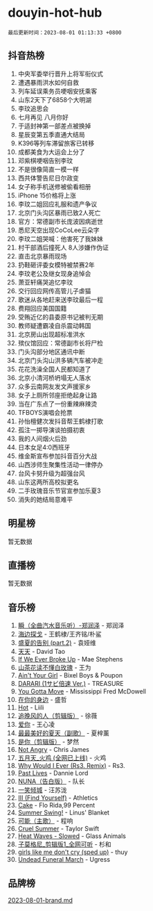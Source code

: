 # douyin-hot-hub

`最后更新时间：2023-08-01 01:13:33 +0800`

## 抖音热榜

1. 中央军委举行晋升上将军衔仪式
1. 遭遇暴雨洪水如何自救
1. 列车延误乘务员哽咽安抚乘客
1. 山东2天下了6858个大明湖
1. 李玟追思会
1. 七月再见 八月你好
1. 于适封神第一部差点被换掉
1. 星辰变第五季直通大结局
1. K396等列车滞留旅客已转移
1. 成都美食为大运会上分了
1. 邓紫棋哽咽告别李玟
1. 不是很像简直一模一样
1. 西共体警告尼日尔政变
1. 女子称手机送修被偷看相册
1. iPhone 15价格将上涨
1. 李玟二姐回应礼服和遗产争议
1. 北京门头沟区暴雨已致2人死亡
1. 官方：常德副市长庞波因病逝世
1. 悉尼天空出现CoCoLee云朵字
1. 李玟二姐哭喊：他害死了我妹妹
1. 村干部酒后撞死人 8人涉嫌作伪证
1. 直击北京暴雨现场
1. 扔鞋砸评委女模特被禁赛2年
1. 李玟老公及继女现身追悼会
1. 萧亚轩痛哭追忆李玟
1. 交行回应网传高管儿子虐猫
1. 歌迷从各地赶来送李玟最后一程
1. 费翔回应美国国籍
1. 受贿近亿的县委原书记被判无期
1. 教师疑遭霸凌自杀震动韩国
1. 北京房山出现超标准洪水
1. 殡仪馆回应：常德副市长将尸检
1. 门头沟部分地区通讯中断
1. 北京门头沟山洪多辆汽车被冲走
1. 花花洗澡全国人民都知道了
1. 北京小清河桥坍塌无人落水
1. 众多云南网友发文声援家乡
1. 女子上厕所邻座拒绝起身让路
1. 当在广东点了一份重辣麻辣烫
1. TFBOYS演唱会抢票
1. 孙怡檀健次发抖音帮王鹤棣打歌
1. 孤注一掷导演谈拍摄初衷
1. 我的人间烟火后劲
1. 日本女足4:0西班牙
1. 维金斯宣布参加抖音百分大战
1. 山西涉师生聚集性活动一律停办
1. 台风卡努升级为超强台风
1. 山东这两所高校拟更名
1. 二手玫瑰音乐节官宣参加乐夏3
1. 消失的她结局意难平

## 明星榜

暂无数据

## 直播榜

暂无数据

## 音乐榜

1. [瞬（全曲汽水音乐听）-郑润泽](https://sf6-cdn-tos.douyinstatic.com/obj/tos-cn-ve-2774/o4Vb9eJZClCZTnRQYy0BRSeHGrDtrkrQgIBvQt) - 郑润泽
1. [海边探戈](https://sf3-cdn-tos.douyinstatic.com/obj/tos-cn-ve-2774/os9gE0VQCGqt6VQkZDyBBYvfSDY0QFe3vVmubn) - 王鹤棣/王齐铭/朴鲨
1. [盛夏的告别 (part.2)](https://sf6-cdn-tos.douyinstatic.com/obj/tos-cn-ve-2774/o4fZOFNyVBU1AUyOhNq0CsjAoouNMPY1WXwwIz) - 袁娅维
1. [天天](https://sf6-cdn-tos.douyinstatic.com/obj/tos-cn-ve-2774/6b075c4856e34a60a1ef022c4a80dec5) - David Tao
1. [If We Ever Broke Up](https://sf3-cdn-tos.douyinstatic.com/obj/tos-cn-ve-2774/o8onj5HDk0ImtBmO0URBfeyCDXQJMYkQ1gb8Zy) - Mae Stephens
1. [山茶花读不懂白玫瑰](https://sf3-cdn-tos.douyinstatic.com/obj/tos-cn-ve-2774/osfn8B7DktrRHEPJgPCfDbw7QDQEkwC16BxZg9) - 王为
1. [Ain't Your Girl](https://sf6-cdn-tos.douyinstatic.com/obj/tos-cn-ve-2774/3c051e231f0e4668b9039529290acfad) - Bixel Boys & Poupon
1. [DARARI (1サビ倍速 Ver.)](https://sf3-cdn-tos.douyinstatic.com/obj/tos-cn-ve-2774/4176f3bb6e03443f8f26920dcf1676de) - TREASURE
1. [You Gotta Move](https://sf6-cdn-tos.douyinstatic.com/obj/tos-cn-ve-2774/a2b672af67514106b25cdfd6f1a8aad2) - Mississippi Fred McDowell
1. [在你的身边](https://sf6-cdn-tos.douyinstatic.com/obj/tos-cn-ve-2774/9dce2ee6c9f84c17a6d68458730d7ae8) - 盛哲
1. [Hot](https://sf6-cdn-tos.douyinstatic.com/obj/tos-cn-ve-2774/a63be641febf4335a8996c8a877dee1c) - Liili
1. [追晚风的人（剪辑版）](https://sf3-cdn-tos.douyinstatic.com/obj/tos-cn-ve-2774/560835060af84ac29cd5c12e2a98f7eb) - 徐薇
1. [爱你](https://sf6-cdn-tos.douyinstatic.com/obj/tos-cn-ve-2774/738d8b240f1e4519b44cf31c84e02e24) - 王心凌
1. [最最美好的夏天（副歌）](https://sf3-cdn-tos.douyinstatic.com/obj/tos-cn-ve-2774/o4FMghDLZkPIkCutdrsXlbTHcaZztBfeCp9AFS) - 夏梓薰
1. [是你（剪辑版）](https://sf6-cdn-tos.douyinstatic.com/obj/tos-cn-ve-2774/46019dae783c4c969944217fe1cfafc4) - 梦然
1. [Not Angry](https://sf6-cdn-tos.douyinstatic.com/obj/tos-cn-ve-2774/651f30a826dc43cbb6becf6b048f9541) - Chris James
1. [五月天_火鸡 (全网已上线)](https://sf3-cdn-tos.douyinstatic.com/obj/tos-cn-ve-2774/oEtOMSQZstjlJ4nfBEgeqN29IbWjkmDBrFtF2C) - 火鸡
1. [Why Would I Ever (Rs3. Remix)](https://sf6-cdn-tos.douyinstatic.com/obj/tos-cn-ve-2774/oQNX0xZhO8IXeCRjCJQUZzkfQNLi2ItDAzEBgz) - Rs3.
1. [Past Lives](https://sf6-cdn-tos.douyinstatic.com/obj/tos-cn-ve-2774/ogYlDILYgrSZCgt2kWw2yf8etMBNQ1baBy7ono) - Dannie Lord
1. [NUNA（告白版）](https://sf6-cdn-tos.douyinstatic.com/obj/tos-cn-ve-2774/a65828cbd8ce41a78a430a58b49f4feb) - 队长
1. [ 一笑倾城](https://sf6-cdn-tos.douyinstatic.com/obj/tos-cn-ve-2774/cb539248cc6e4add8fdc39683808c267) - 汪苏泷
1. [III (Find Yourself)](https://sf3-cdn-tos.douyinstatic.com/obj/tos-cn-ve-2774/3b9e482a6da74de29fd5e2440e4373b4) - Athletics
1. [Cake](https://sf6-cdn-tos.douyinstatic.com/obj/tos-cn-ve-2774/3545db16eba4434c853ab891b2b752af) - Flo Rida,99 Percent
1. [Summer Swing!](https://sf3-cdn-tos.douyinstatic.com/obj/tos-cn-ve-2774/o4OXw1ebzHDNqgDCCen3XY8fourbAFJIRO91Ua) - Linus' Blanket
1. [可能（主歌）](https://sf3-cdn-tos.douyinstatic.com/obj/tos-cn-ve-2774/f4ff308363e14823a02b84fe41ce7469) - 程响
1. [Cruel Summer](https://sf3-cdn-tos.douyinstatic.com/obj/tos-cn-ve-2774/b35ad770e6d4495abefaa493fa46b555) - Taylor Swift
1. [Heat Waves - Slowed](https://sf6-cdn-tos.douyinstatic.com/obj/tos-cn-ve-2774/33ae40aabc74454290a7455b79ee70f6) - Glass Animals
1. [子莫格尼_剪辑版1_全网可听](https://sf6-cdn-tos.douyinstatic.com/obj/tos-cn-ve-2774/okgjBiZZDqmeFfACngDQ48okZJ9knBMDtbwo8Q) - 杉和
1. [girls like me don't cry (sped up)](https://sf3-cdn-tos.douyinstatic.com/obj/tos-cn-ve-2774/oYoALuZBJqhz3LCJO1isaTN7WNAfdXhywIUMSg) - thuy
1. [Undead Funeral March](https://sf6-cdn-tos.douyinstatic.com/obj/tos-cn-ve-2774/3b2008ca604a4559b341e8583e6ce0fc) - Ugress

## 品牌榜

[2023-08-01-brand.md](2023-08-01-brand.md)
